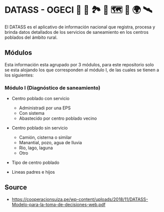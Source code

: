 # DATASS - OGECI 🌾 🚜 🏞️ 🐄 🗺️ 📍 🌍 🛰️
El DATASS es el aplicativo de información nacional que registra, procesa y brinda datos detallados de los servicios de saneamiento en los centros poblados del ámbito rural.

## Módulos
Esta información esta agrupado por 3 módulos, para este repositorio solo se esta alojando los que corresponden al módulo I, de las cuales se tienen a los siguientes:

### Módulo I (Diagnóstico de saneamiento)
- Centro poblado con servicio
   - Administradi por una EPS 
   - Con sistema
   - Abastecido por centro poblado vecino

- Centro poblado sin servicio
   - Camión, cisterna o similar
   - Manantial, pozo, agua de lluvia
   - Rio, lago, laguna
   - Otro
        
- Tipo de centro poblado
- Lineas padres e hijos

## Source
 - https://cooperacionsuiza.pe/wp-content/uploads/2018/11/DATASS-Modelo-para-la-toma-de-decisiones-web.pdf
